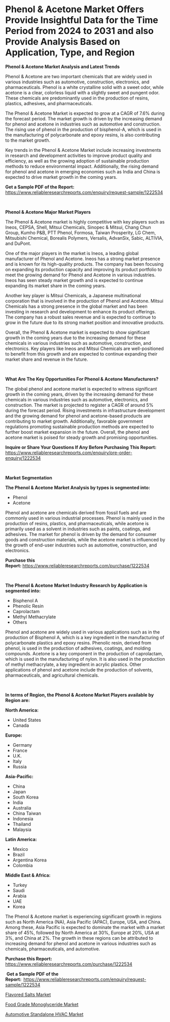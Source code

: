 <p><h1>Phenol & Acetone Market Offers Provide Insightful Data for the Time Period from 2024 to 2031 and also Provide Analysis Based on Application, Type, and Region</h1></p><p><strong>Phenol & Acetone Market Analysis and Latest Trends</strong></p>
<p><p>Phenol & Acetone are two important chemicals that are widely used in various industries such as automotive, construction, electronics, and pharmaceuticals. Phenol is a white crystalline solid with a sweet odor, while acetone is a clear, colorless liquid with a slightly sweet and pungent odor. These chemicals are predominantly used in the production of resins, plastics, adhesives, and pharmaceuticals.</p><p>The Phenol & Acetone Market is expected to grow at a CAGR of 7.6% during the forecast period. The market growth is driven by the increasing demand for phenol and acetone in industries such as automotive and construction. The rising use of phenol in the production of bisphenol-A, which is used in the manufacturing of polycarbonate and epoxy resins, is also contributing to the market growth.</p><p>Key trends in the Phenol & Acetone Market include increasing investments in research and development activities to improve product quality and efficiency, as well as the growing adoption of sustainable production methods to reduce environmental impact. Additionally, the rising demand for phenol and acetone in emerging economies such as India and China is expected to drive market growth in the coming years.</p></p>
<p><strong>Get a Sample PDF of the Report:&nbsp;</strong> <a href="https://www.reliableresearchreports.com/enquiry/request-sample/1222534">https://www.reliableresearchreports.com/enquiry/request-sample/1222534</a></p>
<p>&nbsp;</p>
<p><strong>Phenol & Acetone Major Market Players</strong></p>
<p><p>The Phenol & Acetone market is highly competitive with key players such as Ineos, CEPSA, Shell, Mitsui Chemicals, Sinopec & Mitsui, Chang Chun Group, Kumho P&B, PTT Phenol, Formosa, Taiwan Prosperity, LG Chem, Mitsubishi Chemical, Borealis Polymers, Versalis, AdvanSix, Sabic, ALTIVIA, and DuPont.</p><p>One of the major players in the market is Ineos, a leading global manufacturer of Phenol and Acetone. Ineos has a strong market presence and is known for its high-quality products. The company has been focusing on expanding its production capacity and improving its product portfolio to meet the growing demand for Phenol and Acetone in various industries. Ineos has seen steady market growth and is expected to continue expanding its market share in the coming years.</p><p>Another key player is Mitsui Chemicals, a Japanese multinational corporation that is involved in the production of Phenol and Acetone. Mitsui Chemicals has a strong presence in the global market and has been investing in research and development to enhance its product offerings. The company has a robust sales revenue and is expected to continue to grow in the future due to its strong market position and innovative products.</p><p>Overall, the Phenol & Acetone market is expected to show significant growth in the coming years due to the increasing demand for these chemicals in various industries such as automotive, construction, and electronics. Key players like Ineos and Mitsui Chemicals are well-positioned to benefit from this growth and are expected to continue expanding their market share and revenue in the future.</p></p>
<p>&nbsp;</p>
<p><strong>What Are The Key Opportunities For Phenol & Acetone Manufacturers?</strong></p>
<p><p>The global phenol and acetone market is expected to witness significant growth in the coming years, driven by the increasing demand for these chemicals in various industries such as automotive, electronics, and construction. The market is projected to register a CAGR of around 5% during the forecast period. Rising investments in infrastructure development and the growing demand for phenol and acetone-based products are contributing to market growth. Additionally, favorable government regulations promoting sustainable production methods are expected to further boost market expansion in the future. Overall, the phenol and acetone market is poised for steady growth and promising opportunities.</p></p>
<p><strong>Inquire or Share Your Questions If Any Before Purchasing This Report:</strong> <a href="https://www.reliableresearchreports.com/enquiry/pre-order-enquiry/1222534">https://www.reliableresearchreports.com/enquiry/pre-order-enquiry/1222534</a></p>
<p>&nbsp;</p>
<p><strong>Market Segmentation</strong></p>
<p><strong>The Phenol & Acetone Market Analysis by types is segmented into:</strong></p>
<p><ul><li>Phenol</li><li>Acetone</li></ul></p>
<p><p>Phenol and acetone are chemicals derived from fossil fuels and are commonly used in various industrial processes. Phenol is mainly used in the production of resins, plastics, and pharmaceuticals, while acetone is primarily used as a solvent in industries such as paints, coatings, and adhesives. The market for phenol is driven by the demand for consumer goods and construction materials, while the acetone market is influenced by the growth of end-user industries such as automotive, construction, and electronics.</p></p>
<p><strong>Purchase this Report:&nbsp;</strong><a href="https://www.reliableresearchreports.com/purchase/1222534">https://www.reliableresearchreports.com/purchase/1222534</a></p>
<p>&nbsp;</p>
<p><strong>The Phenol & Acetone Market Industry Research by Application is segmented into:</strong></p>
<p><ul><li>Bisphenol A</li><li>Phenolic Resin</li><li>Caprolactam</li><li>Methyl Methacrylate</li><li>Others</li></ul></p>
<p><p>Phenol and acetone are widely used in various applications such as in the production of Bisphenol A, which is a key ingredient in the manufacturing of polycarbonate plastics and epoxy resins. Phenolic resin, derived from phenol, is used in the production of adhesives, coatings, and molding compounds. Acetone is a key component in the production of caprolactam, which is used in the manufacturing of nylon. It is also used in the production of methyl methacrylate, a key ingredient in acrylic plastics. Other applications of phenol and acetone include the production of solvents, pharmaceuticals, and agricultural chemicals.</p></p>
<p>&nbsp;</p>
<p><strong>In terms of Region, the Phenol & Acetone Market Players available by Region are:</strong></p>
<p>
    <p> <strong> North America: </strong>
        <ul>
            <li>United States</li>
            <li>Canada</li>
        </ul>
        </p> 
    <p> <strong> Europe: </strong>
        <ul>
            <li>Germany</li>
            <li>France</li>
            <li>U.K.</li>
            <li>Italy</li>
            <li>Russia</li>
        </ul>
        </p> 
    <p> <strong> Asia-Pacific: </strong>
        <ul>
            <li>China</li>
            <li>Japan</li>
            <li>South Korea</li>
            <li>India</li>
            <li>Australia</li>
            <li>China Taiwan</li>
            <li>Indonesia</li>
            <li>Thailand</li>
            <li>Malaysia</li>
        </ul>
        </p> 
    <p> <strong> Latin America: </strong>
        <ul>
            <li>Mexico</li>
            <li>Brazil</li>
            <li>Argentina Korea</li>
            <li>Colombia</li>
        </ul>
        </p> 
    <p> <strong> Middle East & Africa: </strong>
        <ul>
            <li>Turkey</li>
            <li>Saudi</li>
            <li>Arabia</li>
            <li>UAE</li>
            <li>Korea</li>
        </ul>
    </p>
    </p>
<p><p>The Phenol & Acetone market is experiencing significant growth in regions such as North America (NA), Asia Pacific (APAC), Europe, USA, and China. Among these, Asia Pacific is expected to dominate the market with a market share of 45%, followed by North America at 30%, Europe at 20%, USA at 3%, and China at 2%. The growth in these regions can be attributed to increasing demand for phenol and acetone in various industries such as chemicals, pharmaceuticals, and automotive.</p></p>
<p><strong>Purchase this Report: </strong><a href="https://www.reliableresearchreports.com/purchase/1222534">https://www.reliableresearchreports.com/purchase/1222534</a></p>
<p>&nbsp;<strong>Get a Sample PDF of the Report:&nbsp;&nbsp;</strong><a href="https://www.reliableresearchreports.com/enquiry/request-sample/1222534">https://www.reliableresearchreports.com/enquiry/request-sample/1222534</a></p>
<p><strong></strong></p>
<p><p><a href="https://view.publitas.com/reportprime-1/flavored-salts-market-size-share-trends-analysis-report-by-application-regional-outlook-competitive-strategies-and-segment-forecasts-2024-2031/">Flavored Salts Market</a></p><p><a href="https://gamy-alyssum-396.notion.site/Global-Food-Grade-Monoglyceride-Market-by-Types-Applications-and-Major-Players-with-Regional-Grow-5c09c601f4b4435293a8d1100672ff18">Food Grade Monoglyceride Market</a></p><p><a href="https://boundless-drawbridge-702.notion.site/Automotive-Standalone-HVAC-Market-Size-2024-2031-Global-Industrial-Analysis-Key-Geographical-Regi-33470cd74d204cb2bd4587be67789cd4">Automotive Standalone HVAC Market</a></p></p>
